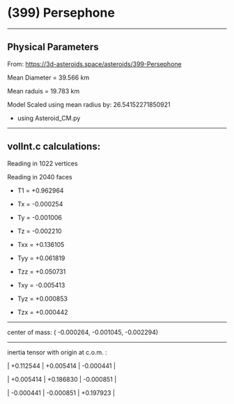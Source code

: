 # (399) Persephone

---
Physical Parameters
---

From:  https://3d-asteroids.space/asteroids/399-Persephone

Mean Diameter = 39.566 km

Mean raduis = 19.783 km

Model Scaled using mean radius by: 26.54152271850921 

 - using Asteroid_CM.py

---
volInt.c calculations:
---


Reading in 1022 vertices

Reading in 2040 faces

- T1 =              +0.962964

- Tx =              -0.000254
- Ty =              -0.001006
- Tz =              -0.002210

- Txx =             +0.136105
- Tyy =             +0.061819
- Tzz =             +0.050731

- Txy =             -0.005413
- Tyz =             +0.000853
- Tzx =             +0.000442

---

center of mass:  (   -0.000264,   -0.001045,   -0.002294)

---

inertia tensor with origin at c.o.m. :

|  +0.112544   |     +0.005414    |    -0.000441  |

|  +0.005414   |     +0.186830    |    -0.000851  |

|  -0.000441   |     -0.000851    |    +0.197923  | 
